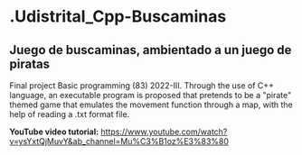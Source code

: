 # .Udistrital_Cpp-Buscaminas

## Juego de buscaminas, ambientado a un juego de piratas

Final project Basic programming (83) 2022-III. Through the use of C++ language, an executable program is proposed that pretends to be a "pirate" themed game that emulates the movement function through a map, with the help of reading a .txt format file.

**YouTube video tutorial:** https://www.youtube.com/watch?v=ysYxtQjMuvY&ab_channel=Mu%C3%B1oz%E3%83%80